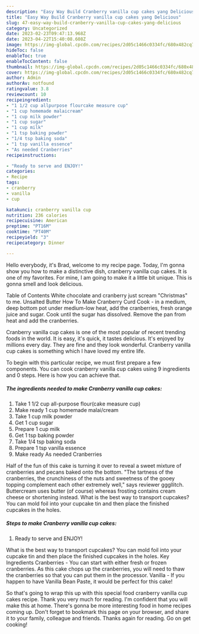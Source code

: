 ```yaml
---
description: "Easy Way Build Cranberry vanilla cup cakes yang Delicious"
title: "Easy Way Build Cranberry vanilla cup cakes yang Delicious"
slug: 47-easy-way-build-cranberry-vanilla-cup-cakes-yang-delicious
category: Uncategorized
date: 2023-02-23T09:47:13.968Z
date: 2023-04-22T15:40:08.608Z
image: https://img-global.cpcdn.com/recipes/2d05c1466c0334fc/680x482cq70/cranberry-vanilla-cup-cakes-recipe-main-photo.jpg
hideToc: false
enableToc: true
enableTocContent: false
thumbnail: https://img-global.cpcdn.com/recipes/2d05c1466c0334fc/680x482cq70/cranberry-vanilla-cup-cakes-recipe-main-photo.jpg
cover: https://img-global.cpcdn.com/recipes/2d05c1466c0334fc/680x482cq70/cranberry-vanilla-cup-cakes-recipe-main-photo.jpg
author: Admin
authorAv: notfound
ratingvalue: 3.8
reviewcount: 10
recipeingredient:
- "1 1/2 cup allpurpose flourcake measure cup"
- "1 cup homemade malaicream"
- "1 cup milk powder"
- "1 cup sugar"
- "1 cup milk"
- "1 tsp baking powder"
- "1/4 tsp baking soda"
- "1 tsp vanilla essence"
- "As needed Cranberries"
recipeinstructions:

- "Ready to serve and ENJOY!"
categories:
- Recipe
tags:
- cranberry
- vanilla
- cup

katakunci: cranberry vanilla cup 
nutrition: 236 calories
recipecuisine: American
preptime: "PT16M"
cooktime: "PT40M"
recipeyield: "3"
recipecategory: Dinner

---
```



Hello everybody, it's Brad, welcome to my recipe page. Today, I'm gonna show you how to make a distinctive dish, cranberry vanilla cup cakes. It is one of my favorites. For mine, I am going to make it a little bit unique. This is gonna smell and look delicious.

Table of Contents White chocolate and cranberry just scream &#34;Christmas&#34; to me. Unsalted Butter How To Make Cranberry Curd Cook - in a medium, deep bottom pot under medium-low heat, add the cranberries, fresh orange juice and sugar. Cook until the sugar has dissolved. Remove the pan from heat and add the cranberries.

Cranberry vanilla cup cakes is one of the most popular of recent trending foods in the world. It is easy, it's quick, it tastes delicious. It's enjoyed by millions every day. They are fine and they look wonderful. Cranberry vanilla cup cakes is something which I have loved my entire life.


To begin with this particular recipe, we must first prepare a few components. You can cook cranberry vanilla cup cakes using 9 ingredients and 0 steps. Here is how you can achieve that.

<!--inarticleads1-->

##### The ingredients needed to make Cranberry vanilla cup cakes:

1. Take 1 1/2 cup all-purpose flour(cake measure cup)
1. Make ready 1 cup homemade malai/cream
1. Take 1 cup milk powder
1. Get 1 cup sugar
1. Prepare 1 cup milk
1. Get 1 tsp baking powder
1. Take 1/4 tsp baking soda
1. Prepare 1 tsp vanilla essence
1. Make ready As needed Cranberries


Half of the fun of this cake is turning it over to reveal a sweet mixture of cranberries and pecans baked onto the bottom. &#34;The tartness of the cranberries, the crunchiness of the nuts and sweetness of the gooey topping complement each other extremely well,&#34; says reviewer gggllitch. Buttercream uses butter (of course) whereas frosting contains cream cheese or shortening instead. What is the best way to transport cupcakes? You can mold foil into your cupcake tin and then place the finished cupcakes in the holes. 

<!--inarticleads2-->

##### Steps to make Cranberry vanilla cup cakes:


1. Ready to serve and ENJOY!

What is the best way to transport cupcakes? You can mold foil into your cupcake tin and then place the finished cupcakes in the holes. Key Ingredients Cranberries - You can start with either fresh or frozen cranberries. As this cake chops up the cranberries, you will need to thaw the cranberries so that you can put them in the processor. Vanilla - If you happen to have Vanilla Bean Paste, it would be perfect for this cake! 

So that's going to wrap this up with this special food cranberry vanilla cup cakes recipe. Thank you very much for reading. I'm confident that you will make this at home. There's gonna be more interesting food in home recipes coming up. Don't forget to bookmark this page on your browser, and share it to your family, colleague and friends. Thanks again for reading. Go on get cooking!
